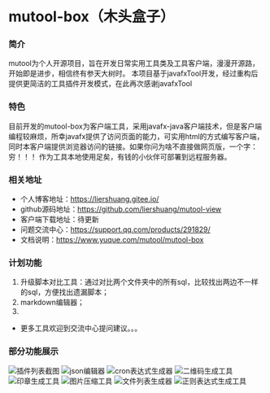 # mutool-box（木头盒子）

### 简介
mutool为个人开源项目，旨在开发日常实用工具类及工具客户端，漫漫开源路，开始即是进步，相信终有参天大树时。
本项目基于javafxTool开发，经过重构后提供更简洁的工具插件开发模式，在此再次感谢javafxTool

### 特色
目前开发的mutool-box为客户端工具，采用javafx-java客户端技术，但是客户端编程较麻烦，所幸javafx提供了访问页面的能力，可实用html的方式编写客户端，同时本客户端提供浏览器访问的链接。如果你问为啥不直接做网页版，一个字：穷！！！ 作为工具本地使用足矣，有钱的小伙伴可部署到远程服务器。

### 相关地址
- 个人博客地址：https://liershuang.gitee.io/
- github源码地址：https://github.com/liershuang/mutool-view
- 客户端下载地址：待更新
- 问题交流中心：https://support.qq.com/products/291829/
- 文档说明：https://www.yuque.com/mutool/mutool-box

### 计划功能
1. 升级脚本对比工具：通过对比两个文件夹中的所有sql，比较找出两边不一样的sql，方便找出遗漏脚本；
2. markdown编辑器；
3. 
- 更多工具欢迎到交流中心提问建议。。。

### 部分功能展示
![插件列表截图](https://liershuang.gitee.io/maven/mutool-box/images/box/mutool-plugin.png)
![json编辑器](https://liershuang.gitee.io/maven/mutool-box/introduce-image/json%E6%A0%BC%E5%BC%8F%E5%8C%96%E7%BC%96%E8%BE%91%E5%B7%A5%E5%85%B7.gif)
![cron表达式生成器](https://liershuang.gitee.io/maven/mutool-box/introduce-image/Cron%E8%A1%A8%E8%BE%BE%E5%BC%8F%E7%94%9F%E6%88%90%E5%99%A8.gif)
![二维码生成工具](https://liershuang.gitee.io/maven/mutool-box/introduce-image/%E4%BA%8C%E7%BB%B4%E7%A0%81%E7%94%9F%E6%88%90%E5%B7%A5%E5%85%B7.gif)
![印章生成工具](https://liershuang.gitee.io/maven/mutool-box/introduce-image/%E5%8D%B0%E7%AB%A0%E7%94%9F%E6%88%90%E5%B7%A5%E5%85%B7.gif)
![图片压缩工具](https://liershuang.gitee.io/maven/mutool-box/introduce-image/%E5%9B%BE%E7%89%87%E5%8E%8B%E7%BC%A9%E5%B7%A5%E5%85%B7.gif)
![文件列表生成器](https://liershuang.gitee.io/maven/mutool-box/introduce-image/%E6%96%87%E4%BB%B6%E5%88%97%E8%A1%A8%E7%94%9F%E6%88%90%E5%99%A8.gif)
![正则表达式生成工具](https://liershuang.gitee.io/maven/mutool-box/introduce-image/%E6%AD%A3%E5%88%99%E8%A1%A8%E8%BE%BE%E5%BC%8F%E7%94%9F%E6%88%90%E5%B7%A5%E5%85%B7.gif)

